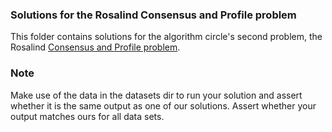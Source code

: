 ### Solutions for the Rosalind Consensus and Profile problem

This folder contains solutions for the algorithm circle's second problem,
the Rosalind [Consensus and Profile problem](http://rosalind.info/problems/cons/).

### Note

Make use of the data in the datasets dir to run your solution and assert whether it is the same output as one of our solutions. Assert whether your output matches ours for all data sets.


